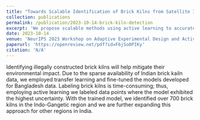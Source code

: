 ```yaml
---
title: "Towards Scalable Identification of Brick Kilns from Satellite Imagery with Active Learning"
collection: publications
permalink: /publication/2023-10-14-brick-kiln-detection
excerpt: 'We propose scalable methods using active learning to accurately detect brick kilns with minimal manual labeling effort. Through this work, we have identified more than 700 new brick kilns across the Indo-Gangetic region'
date: 2023-10-14
venue: 'NeurIPS 2023 Workshop on Adaptive Experimental Design and Active Learning in the Real World'
paperurl: 'https://openreview.net/pdf?id=F6jSo0PIKy'
citation: 'N/A'
---
```

Identifying illegally constructed brick kilns will help mitigate their environmental impact. Due to the sparse availability of Indian brick kailn data, we employed transfer learning and fine-tuned the models developed for Bangladesh data. Labeling brick kilns is time-consuming; thus, employing active learning we labeled data points where the model exhibited the highest uncertainty. With the trained model, we identified over 700 brick kilns in the Indo-Gangetic region and we are further expanding this approach for other regions in India.
